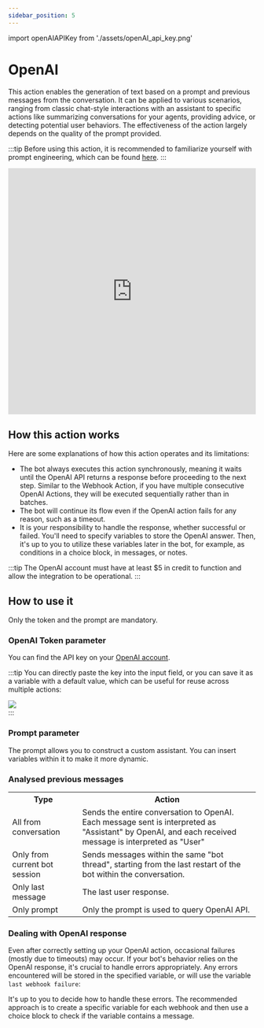 ```yaml
---
sidebar_position: 5
---
```


import openAIAPIKey from './assets/openAI_api_key.png'

# OpenAI

This action enables the generation of text based on a prompt and previous messages from the conversation. It can be applied to various scenarios, ranging from classic chat-style interactions with an assistant to specific actions like summarizing conversations for your agents, providing advice, or detecting potential user behaviors. The effectiveness of the action largely depends on the quality of the prompt provided.

:::tip
Before using this action, it is recommended to familiarize yourself with prompt engineering, which can be found [here](https://platform.openai.com/docs/guides/prompt-engineering).
:::

<iframe width="100%" height="500" src="https://www.youtube.com/embed/qvKuamQ207k" title="How to use the &quot;OpenAI&quot; action - Callbell Chatbot" frameborder="0" allow="accelerometer; autoplay; clipboard-write; encrypted-media; gyroscope; picture-in-picture; web-share" allowfullscreen></iframe>

## How this action works

Here are some explanations of how this action operates and its limitations:

- The bot always executes this action synchronously, meaning it waits until the OpenAI API returns a response before proceeding to the next step. Similar to the Webhook Action, if you have multiple consecutive OpenAI Actions, they will be executed sequentially rather than in batches.
- The bot will continue its flow even if the OpenAI action fails for any reason, such as a timeout.
- It is your responsibility to handle the response, whether successful or failed. You'll need to specify variables to store the OpenAI answer. Then, it's up to you to utilize these variables later in the bot, for example, as conditions in a choice block, in messages, or notes.

:::tip
The OpenAI account must have at least $5 in credit to function and allow the integration to be operational.
:::

## How to use it

Only the token and the prompt are mandatory.

### OpenAI Token parameter

You can find the API key on your [OpenAI account](https://platform.openai.com/api-keys).

:::tip
You can directly paste the key into the input field, or you can save it as a variable with a default value, which can be useful for reuse across multiple actions:

<div class="text--center">
    <img src={openAIAPIKey} width={500} />
</div>
:::

### Prompt parameter

The prompt allows you to construct a custom assistant. You can insert variables within it to make it more dynamic.

### Analysed previous messages

<table>
  <tr>
    <th>Type</th>
    <th>Action</th>
  </tr>
  <tr>
    <td>All from conversation</td>
    <td>Sends the entire conversation to OpenAI. Each message sent is interpreted as "Assistant" by OpenAI, and each received message is interpreted as "User"</td>
  </tr>
  <tr>
    <td>Only from current bot session</td>
    <td>Sends messages within the same "bot thread", starting from the last restart of the bot within the conversation.</td>
  </tr>
  <tr>
    <td>Only last message</td>
    <td>The last user response.</td>
  </tr>
  <tr>
    <td>Only prompt</td>
    <td>Only the prompt is used to query OpenAI API.</td>
  </tr>
</table>

### Dealing with OpenAI response

Even after correctly setting up your OpenAI action, occasional failures (mostly due to timeouts) may occur. If your bot's behavior relies on the OpenAI response, it's crucial to handle errors appropriately. Any errors encountered will be stored in the specified variable, or will use the variable `last webhook failure`:

It's up to you to decide how to handle these errors. The recommended approach is to create a specific variable for each webhook and then use a choice block to check if the variable contains a message.
